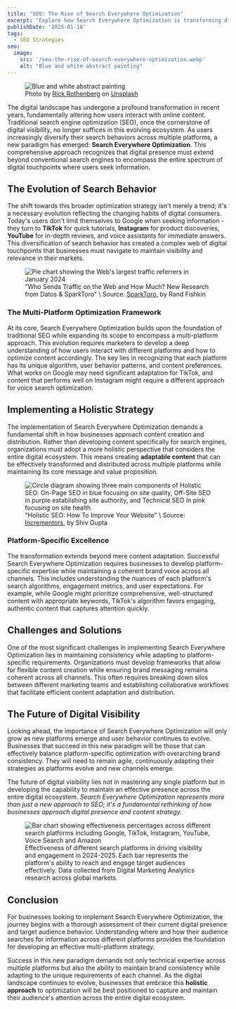 ```yaml
---
title: "SEO: The Rise of Search Everywhere Optimization"
excerpt: "Explore how Search Everywhere Optimization is transforming digital visibility beyond traditional SEO, encompassing multi-platform strategies for comprehensive online presence."
publishDate: '2025-01-18'
tags:
  - SEO Strategies
seo:
  image:
    src: '/seo-the-rise-of-search-everywhere-optimization.webp'
    alt: "Blue and white abstract painting"
---
```


<figure>
  <img id="cover-img" src="/seo-the-rise-of-search-everywhere-optimization.webp" alt="Blue and white abstract painting">
  <figcaption>Photo by <a href="https://unsplash.com/@rick_rothenberg?utm_content=creditCopyText&utm_medium=referral&utm_source=unsplash">Rick Rothenberg</a> on <a href="https://unsplash.com/photos/blue-and-white-abstract-painting-Nqx3SaMp4kQ?utm_content=creditCopyText&utm_medium=referral&utm_source=unsplash">Unsplash</a></figcaption>
</figure>

The digital landscape has undergone a profound transformation in recent years, fundamentally altering how users interact with online content. Traditional search engine optimization (SEO), once the cornerstone of digital visibility, no longer suffices in this evolving ecosystem. As users increasingly diversify their search behaviors across multiple platforms, a new paradigm has emerged: **Search Everywhere Optimization**. This comprehensive approach recognizes that digital presence must extend beyond conventional search engines to encompass the entire spectrum of digital touchpoints where users seek information.

## The Evolution of Search Behavior

The shift towards this broader optimization strategy isn't merely a trend; it's a necessary evolution reflecting the changing habits of digital consumers. Today's users don't limit themselves to Google when seeking information - they turn to **TikTok** for quick tutorials, **Instagram** for product discoveries, **YouTube** for in-depth reviews, and voice assistants for immediate answers. This diversification of search behavior has created a complex web of digital touchpoints that businesses must navigate to maintain visibility and relevance in their markets.

<figure>
  <img id="article-img" src="/web-traffic-referrers-2024.webp" alt="Pie chart showing the Web's largest traffic referrers in January 2024">
  <figcaption>"Who Sends Traffic on the Web and How Much? New Research from Datos & SparkToro" \ Source: <a href="https://sparktoro.com/blog/who-sends-traffic-on-the-web-and-how-much-new-research-from-datos-sparktoro/" target="_blank">SparkToro</a>, by Rand Fishkin</figcaption>
</figure>

### The Multi-Platform Optimization Framework

At its core, Search Everywhere Optimization builds upon the foundation of traditional SEO while expanding its scope to encompass a multi-platform approach. This evolution requires marketers to develop a deep understanding of how users interact with different platforms and how to optimize content accordingly. The key lies in recognizing that each platform has its unique algorithm, user behavior patterns, and content preferences. What works on Google may need significant adaptation for TikTok, and content that performs well on Instagram might require a different approach for voice search optimization.

## Implementing a Holistic Strategy

The implementation of Search Everywhere Optimization demands a fundamental shift in how businesses approach content creation and distribution. Rather than developing content specifically for search engines, organizations must adopt a more holistic perspective that considers the entire digital ecosystem. This means creating **adaptable content** that can be effectively transformed and distributed across multiple platforms while maintaining its core message and value proposition.

<figure>
  <img id="article-img" src="/holistic-seo-approach.webp" alt="Circle diagram showing three main components of Holistic SEO: On-Page SEO in blue focusing on site quality, Off-Site SEO in purple establishing site authority, and Technical SEO in pink focusing on site health">
  <figcaption>"Holistic SEO: How To Improve Your Website" \ Source: <a href="https://www.incrementors.com/blog/holistic-seo-to-improve-your-website/" target="_blank">Incrementors</a>, by Shiv Gupta</figcaption>
</figure>

### Platform-Specific Excellence

The transformation extends beyond mere content adaptation. Successful Search Everywhere Optimization requires businesses to develop platform-specific expertise while maintaining a coherent brand voice across all channels. This includes understanding the nuances of each platform's search algorithms, engagement metrics, and user expectations. For example, while Google might prioritize comprehensive, well-structured content with appropriate keywords, TikTok's algorithm favors engaging, authentic content that captures attention quickly.

## Challenges and Solutions

One of the most significant challenges in implementing Search Everywhere Optimization lies in maintaining consistency while adapting to platform-specific requirements. Organizations must develop frameworks that allow for flexible content creation while ensuring brand messaging remains coherent across all channels. This often requires breaking down silos between different marketing teams and establishing collaborative workflows that facilitate efficient content adaptation and distribution.

## The Future of Digital Visibility

Looking ahead, the importance of Search Everywhere Optimization will only grow as new platforms emerge and user behavior continues to evolve. Businesses that succeed in this new paradigm will be those that can effectively balance platform-specific optimization with overarching brand consistency. They will need to remain agile, continuously adapting their strategies as platforms evolve and new channels emerge.

The future of digital visibility lies not in mastering any single platform but in developing the capability to maintain an effective presence across the entire digital ecosystem. *Search Everywhere Optimization represents more than just a new approach to SEO; it's a fundamental rethinking of how businesses approach digital presence and content strategy.*

<figure>
  <img id="article-img" src="/search-platforms-effectiveness.svg" alt="Bar chart showing effectiveness percentages across different search platforms including Google, TikTok, Instagram, YouTube, Voice Search and Amazon">
  <figcaption>Effectiveness of different search platforms in driving visibility and engagement in 2024-2025. Each bar represents the platform's ability to reach and engage target audiences effectively. Data collected from Digital Marketing Analytics research across global markets.</figcaption>
</figure>

## Conclusion

For businesses looking to implement Search Everywhere Optimization, the journey begins with a thorough assessment of their current digital presence and target audience behavior. Understanding where and how their audience searches for information across different platforms provides the foundation for developing an effective multi-platform strategy.

Success in this new paradigm demands not only technical expertise across multiple platforms but also the ability to maintain brand consistency while adapting to the unique requirements of each channel. As the digital landscape continues to evolve, businesses that embrace this **holistic approach** to optimization will be best positioned to capture and maintain their audience's attention across the entire digital ecosystem.